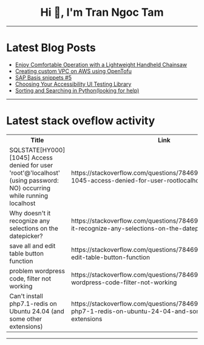 <h1 align="center">Hi 👋, I'm Tran Ngoc Tam</h1>

---

# Latest Blog Posts 
<!-- BLOG-POST-LIST:START -->
- [Enjoy Comfortable Operation with a Lightweight Handheld Chainsaw](https://dev.to/cleopat00/enjoy-comfortable-operation-with-a-lightweight-handheld-chainsaw-1j2k)
- [Creating custom VPC on AWS using OpenTofu](https://dev.to/vinod827/creating-custom-vpc-on-aws-using-opentofu-3760)
- [SAP Basis snippets #5](https://dev.to/ashwinsharmap/sap-basis-snippets-5-41ca)
- [Choosing Your Accessibility UI Testing Library](https://dev.to/steady5063/choosing-your-accessibility-ui-testing-library-1o09)
- [Sorting and Searching in Python&lpar;looking for help&rpar;](https://dev.to/kumatso1/sorting-and-searching-in-pythonlooking-for-help-38lf)
<!-- BLOG-POST-LIST:END -->

---

# Latest stack oveflow activity
<table>
  <tr><th>Title</th><th>Link</th></tr>
  <!-- STACKOVERFLOW:START --><tr><td>SQLSTATE[HY000] [1045] Access denied for user &#39;root&#39;@&#39;localhost&#39; &lpar;using password: NO&rpar; occurring while running localhost</td><td>https://stackoverflow.com/questions/78469883/sqlstatehy000-1045-access-denied-for-user-rootlocalhost-using-password</td></tr><tr><td>Why doesn&#39;t it recognize any selections on the datepicker?</td><td>https://stackoverflow.com/questions/78469606/why-doesnt-it-recognize-any-selections-on-the-datepicker</td></tr><tr><td>save all and edit table button function</td><td>https://stackoverflow.com/questions/78469201/save-all-and-edit-table-button-function</td></tr><tr><td>problem wordpress code, filter not working</td><td>https://stackoverflow.com/questions/78469149/problem-wordpress-code-filter-not-working</td></tr><tr><td>Can&#39;t install php7.1-redis on Ubuntu 24.04 &lpar;and some other extensions&rpar;</td><td>https://stackoverflow.com/questions/78469145/cant-install-php7-1-redis-on-ubuntu-24-04-and-some-other-extensions</td></tr><!-- STACKOVERFLOW:END -->
</table>

---


